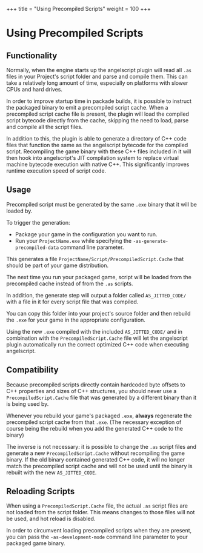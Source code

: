 +++
title = "Using Precompiled Scripts"
weight = 100
+++

# Using Precompiled Scripts
## Functionality
Normally, when the engine starts up the angelscript plugin will read all `.as` files in
your Project's script folder and parse and compile them. This can take a relatively long
amount of time, especially on platforms with slower CPUs and hard drives.

In order to improve startup time in packade builds, it is possible to instruct the
packaged binary to emit a precompiled script cache. When a precompiled script
cache file is present, the plugin will load the compiled script bytecode directly
from the cache, skipping the need to load, parse and compile all the script
files.

In addition to this, the plugin is able to generate a directory of C++ code files
that function the same as the angelscript bytecode for the compiled script. Recompiling
the game binary with these C++ files included in it will then hook into angelscript's
JIT compilation system to replace virtual machine bytecode execution with native C++.
This significantly improves runtime execution speed of script code.

## Usage
Precompiled script must be generated by the same `.exe` binary that it will be loaded by.

To trigger the generation:

- Package your game in the configuration you want to run.
- Run your `ProjectName.exe` while specifying the `-as-generate-precompiled-data` command line parameter.

This generates a file `ProjectName/Script/PrecompiledScript.Cache` that should be part of your game distribution.

The next time you run your packaged game, script will be loaded from the precompiled cache instead of from the `.as` scripts.

In addition, the generate step will output a folder called `AS_JITTED_CODE/` with a file in it for every script file that was compiled.

You can copy this folder into your project's source folder and then rebuild the `.exe` for your game in the appropriate configuration.

Using the new `.exe` compiled with the included `AS_JITTED_CODE/` and in combination with the `PrecompiledScript.Cache` file will let the
 angelscript plugin automatically run the correct optimized C++ code when executing angelscript.

## Compatibility
Because precompiled scripts directly contain hardcoded byte offsets to C++ properties and sizes of C++ structures,
you should never use a `PrecompiledScript.Cache` file that was generated by a different binary than it is being used by.

Whenever you rebuild your game's packaged `.exe`, **always** regenerate the precompiled script cache from that `.exe`.
(The necessary exception of course being the rebuild when you add the generated C++ code to the binary)

The inverse is not necessary: it is possible to change the `.as` script files and generate a new `PrecompiledScript.Cache`
without recompiling the game binary.
If the old binary contained generated C++ code, it will no longer match the precompiled script cache and will not be used until the binary is rebuilt with the new `AS_JITTED_CODE`.

## Reloading Scripts
When using a `PrecompiledScript.Cache` file, the actual `.as` script files are not loaded from the script folder. This means 
changes to those files will not be used, and hot reload is disabled.

In order to circumvent loading precompiled scripts when they are present, you can pass the `-as-development-mode` command line parameter to your packaged game binary.